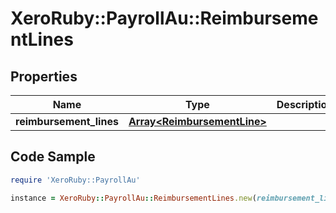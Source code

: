 # XeroRuby::PayrollAu::ReimbursementLines

## Properties

Name | Type | Description | Notes
------------ | ------------- | ------------- | -------------
**reimbursement_lines** | [**Array&lt;ReimbursementLine&gt;**](ReimbursementLine.md) |  | [optional] 

## Code Sample

```ruby
require 'XeroRuby::PayrollAu'

instance = XeroRuby::PayrollAu::ReimbursementLines.new(reimbursement_lines: null)
```


